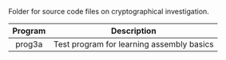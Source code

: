 Folder for source code files on cryptographical investigation.

| Program         | Description                                          |
|:---------------:|:----------------------------------------------------:|
| prog3a          | Test program for learning assembly basics            |